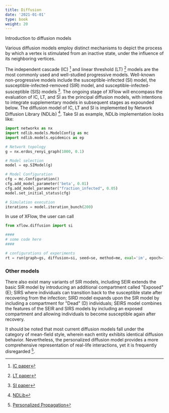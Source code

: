 ```yaml
---
title: Diffusion
date: '2021-01-01'
type: book
weight: 20
---
```


Introduction to diffusion models

<!--more-->

Various diffusion models employ distinct mechanisms to depict the process by which a vertex is stimulated from an inactive state, under the influence of its neighboring vertices.

The independent cascade (IC) [^1] and linear threshold (LT) [^2] models are the most commonly used and well-studied progressive models. Well-known non-progressive models include the susceptible-infected (SI) model, the susceptible-infected-removed (SIR) model, and susceptible-infected-susceptible (SIS) models [^3]. The ongoing stage of XFlow will encompass the evaluation of IC, LT, and SI as the principal diffusion models, with intentions to integrate supplementary models in subsequent stages as expounded below. The diffusion model of IC, LT and SI is implemented by Network Diffusion Library (NDLib) [^4]. Take SI as example, NDLib implementation looks like:

```python
import networkx as nx
import ndlib.models.ModelConfig as mc
import ndlib.models.epidemics as ep

# Network topology
g = nx.erdos_renyi_graph(1000, 0.1)

# Model selection
model = ep.SIModel(g)

# Model Configuration
cfg = mc.Configuration()
cfg.add_model_parameter('beta', 0.01)
cfg.add_model_parameter("fraction_infected", 0.05)
model.set_initial_status(cfg)

# Simulation execution
iterations = model.iteration_bunch(200)
```

In use of XFlow, the user can call
```python
from xflow.diffusion import si

####
# some code here
####

# configurations of experiments
rt = run(graph=gs, diffusion=si, seed=se, method=me, eval='im', epoch=10)
```

### Other models
There also exist many variants of SIR models, including
SEIR extends the basic SIR model by introducing an additional compartment called "Exposed" (E);
SIRS where individuals can transition back to the susceptible state after recovering from the infection;
SIRD model expands upon the SIR model by including a compartment for "Dead" (D) individuals;
SEIRS model combines the features of the SEIR and SIRS models by including an exposed compartment and allowing individuals to become susceptible again after recovery.

It should be noted that most current diffusion models fall under the category of mean-field style, wherein each entity exhibits identical diffusion behavior. Nevertheless, the personalized diffusion model provides a more comprehensive representation of real-life interactions, yet it is frequently disregarded [^5].

[^1]: [IC paper](https://link.springer.com/article/10.1023/A:1011122126881)
[^2]: [LT paper](https://www.journals.uchicago.edu/doi/abs/10.1086/226707)
[^3]: [SI paper](https://royalsocietypublishing.org/doi/abs/10.1098/rspa.1927.0118)
[^4]: [NDLib](https://ndlib.readthedocs.io/en/latest/)
[^5]: [Personalized Propagation](https://dl.acm.org/doi/abs/10.1145/2505515.2505571)